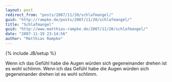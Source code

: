 ```yaml
---
layout: post
redirect_from: "posts/2007/11/20/schlafmangel/"
guid: "http://rampke.de/posts/2007/11/20/schlafmangel/"
title: "Schlafmangel"
guid: "http://www.matthias-rampke.de/2007/11/20/schlafmangel/"
date: "2007-11-19 23:14:56"
author: "Matthias Rampke"
---
```

{% include JB/setup %}

Wenn ich das Gef&uuml;hl habe die Augen w&uuml;rden sich gegeneinander drehen ist es wohl schlimm.
Wenn ich das Gef&uuml;hl habe die Augen w&uuml;rden sich gegeneinander drehen ist es wohl schlimm.

